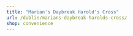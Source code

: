 ```yaml
---
title: "Marian's Daybreak Harold's Cross"
url: /dublin/marians-daybreak-harolds-cross/
shop: convenience
---
```

